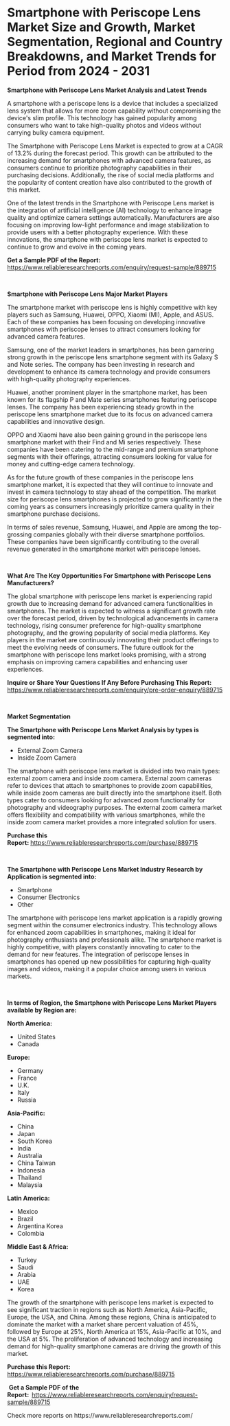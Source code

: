 <p><h1>Smartphone with Periscope Lens Market Size and Growth, Market Segmentation, Regional and Country Breakdowns, and Market Trends for Period from 2024 -  2031</h1></p><p><strong>Smartphone with Periscope Lens Market Analysis and Latest Trends</strong></p>
<p><p>A smartphone with a periscope lens is a device that includes a specialized lens system that allows for more zoom capability without compromising the device's slim profile. This technology has gained popularity among consumers who want to take high-quality photos and videos without carrying bulky camera equipment.</p><p>The Smartphone with Periscope Lens Market is expected to grow at a CAGR of 13.2% during the forecast period. This growth can be attributed to the increasing demand for smartphones with advanced camera features, as consumers continue to prioritize photography capabilities in their purchasing decisions. Additionally, the rise of social media platforms and the popularity of content creation have also contributed to the growth of this market.</p><p>One of the latest trends in the Smartphone with Periscope Lens market is the integration of artificial intelligence (AI) technology to enhance image quality and optimize camera settings automatically. Manufacturers are also focusing on improving low-light performance and image stabilization to provide users with a better photography experience. With these innovations, the smartphone with periscope lens market is expected to continue to grow and evolve in the coming years.</p></p>
<p><strong>Get a Sample PDF of the Report:&nbsp;</strong> <a href="https://www.reliableresearchreports.com/enquiry/request-sample/889715">https://www.reliableresearchreports.com/enquiry/request-sample/889715</a></p>
<p>&nbsp;</p>
<p><strong>Smartphone with Periscope Lens Major Market Players</strong></p>
<p><p>The smartphone market with periscope lens is highly competitive with key players such as Samsung, Huawei, OPPO, Xiaomi (MI), Apple, and ASUS. Each of these companies has been focusing on developing innovative smartphones with periscope lenses to attract consumers looking for advanced camera features.</p><p>Samsung, one of the market leaders in smartphones, has been garnering strong growth in the periscope lens smartphone segment with its Galaxy S and Note series. The company has been investing in research and development to enhance its camera technology and provide consumers with high-quality photography experiences.</p><p>Huawei, another prominent player in the smartphone market, has been known for its flagship P and Mate series smartphones featuring periscope lenses. The company has been experiencing steady growth in the periscope lens smartphone market due to its focus on advanced camera capabilities and innovative design.</p><p>OPPO and Xiaomi have also been gaining ground in the periscope lens smartphone market with their Find and Mi series respectively. These companies have been catering to the mid-range and premium smartphone segments with their offerings, attracting consumers looking for value for money and cutting-edge camera technology.</p><p>As for the future growth of these companies in the periscope lens smartphone market, it is expected that they will continue to innovate and invest in camera technology to stay ahead of the competition. The market size for periscope lens smartphones is projected to grow significantly in the coming years as consumers increasingly prioritize camera quality in their smartphone purchase decisions.</p><p>In terms of sales revenue, Samsung, Huawei, and Apple are among the top-grossing companies globally with their diverse smartphone portfolios. These companies have been significantly contributing to the overall revenue generated in the smartphone market with periscope lenses.</p></p>
<p>&nbsp;</p>
<p><strong>What Are The Key Opportunities For Smartphone with Periscope Lens Manufacturers?</strong></p>
<p><p>The global smartphone with periscope lens market is experiencing rapid growth due to increasing demand for advanced camera functionalities in smartphones. The market is expected to witness a significant growth rate over the forecast period, driven by technological advancements in camera technology, rising consumer preference for high-quality smartphone photography, and the growing popularity of social media platforms. Key players in the market are continuously innovating their product offerings to meet the evolving needs of consumers. The future outlook for the smartphone with periscope lens market looks promising, with a strong emphasis on improving camera capabilities and enhancing user experiences.</p></p>
<p><strong>Inquire or Share Your Questions If Any Before Purchasing This Report:</strong> <a href="https://www.reliableresearchreports.com/enquiry/pre-order-enquiry/889715">https://www.reliableresearchreports.com/enquiry/pre-order-enquiry/889715</a></p>
<p>&nbsp;</p>
<p><strong>Market Segmentation</strong></p>
<p><strong>The Smartphone with Periscope Lens Market Analysis by types is segmented into:</strong></p>
<p><ul><li>External Zoom Camera</li><li>Inside Zoom Camera</li></ul></p>
<p><p>The smartphone with periscope lens market is divided into two main types: external zoom camera and inside zoom camera. External zoom cameras refer to devices that attach to smartphones to provide zoom capabilities, while inside zoom cameras are built directly into the smartphone itself. Both types cater to consumers looking for advanced zoom functionality for photography and videography purposes. The external zoom camera market offers flexibility and compatibility with various smartphones, while the inside zoom camera market provides a more integrated solution for users.</p></p>
<p><strong>Purchase this Report:&nbsp;</strong><a href="https://www.reliableresearchreports.com/purchase/889715">https://www.reliableresearchreports.com/purchase/889715</a></p>
<p>&nbsp;</p>
<p><strong>The Smartphone with Periscope Lens Market Industry Research by Application is segmented into:</strong></p>
<p><ul><li>Smartphone</li><li>Consumer Electronics</li><li>Other</li></ul></p>
<p><p>The smartphone with periscope lens market application is a rapidly growing segment within the consumer electronics industry. This technology allows for enhanced zoom capabilities in smartphones, making it ideal for photography enthusiasts and professionals alike. The smartphone market is highly competitive, with players constantly innovating to cater to the demand for new features. The integration of periscope lenses in smartphones has opened up new possibilities for capturing high-quality images and videos, making it a popular choice among users in various markets.</p></p>
<p>&nbsp;</p>
<p><strong>In terms of Region, the Smartphone with Periscope Lens Market Players available by Region are:</strong></p>
<p>
    <p> <strong> North America: </strong>
        <ul>
            <li>United States</li>
            <li>Canada</li>
        </ul>
        </p> 
    <p> <strong> Europe: </strong>
        <ul>
            <li>Germany</li>
            <li>France</li>
            <li>U.K.</li>
            <li>Italy</li>
            <li>Russia</li>
        </ul>
        </p> 
    <p> <strong> Asia-Pacific: </strong>
        <ul>
            <li>China</li>
            <li>Japan</li>
            <li>South Korea</li>
            <li>India</li>
            <li>Australia</li>
            <li>China Taiwan</li>
            <li>Indonesia</li>
            <li>Thailand</li>
            <li>Malaysia</li>
        </ul>
        </p> 
    <p> <strong> Latin America: </strong>
        <ul>
            <li>Mexico</li>
            <li>Brazil</li>
            <li>Argentina Korea</li>
            <li>Colombia</li>
        </ul>
        </p> 
    <p> <strong> Middle East & Africa: </strong>
        <ul>
            <li>Turkey</li>
            <li>Saudi</li>
            <li>Arabia</li>
            <li>UAE</li>
            <li>Korea</li>
        </ul>
    </p>
    </p>
<p><p>The growth of the smartphone with periscope lens market is expected to see significant traction in regions such as North America, Asia-Pacific, Europe, the USA, and China. Among these regions, China is anticipated to dominate the market with a market share percent valuation of 45%, followed by Europe at 25%, North America at 15%, Asia-Pacific at 10%, and the USA at 5%. The proliferation of advanced technology and increasing demand for high-quality smartphone cameras are driving the growth of this market.</p></p>
<p><strong>Purchase this Report: </strong><a href="https://www.reliableresearchreports.com/purchase/889715">https://www.reliableresearchreports.com/purchase/889715</a></p>
<p>&nbsp;<strong>Get a Sample PDF of the Report:&nbsp;&nbsp;</strong><a href="https://www.reliableresearchreports.com/enquiry/request-sample/889715">https://www.reliableresearchreports.com/enquiry/request-sample/889715</a></p>
<p><strong></strong></p>
<p>Check more reports on https://www.reliableresearchreports.com/</p>